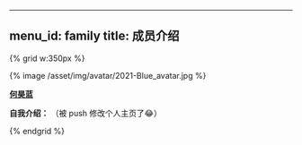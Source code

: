 
---
menu_id: family
title: 成员介绍
---

{% grid w:350px %}
<!-- cell -->
{% image /asset/img/avatar/2021-Blue_avatar.jpg %}
<!-- cell -->
**[何昊蓝](https://blue-coconut.github.io/)**

**自我介绍：** （被 push 修改个人主页了😂）

{% endgrid %}

